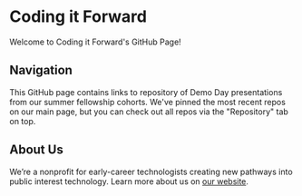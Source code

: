 # Coding it Forward

Welcome to Coding it Forward's GitHub Page! 

## Navigation

This GitHub page contains links to repository of Demo Day presentations from our summer fellowship cohorts. We've pinned the most recent repos on our main page, but you can check out all repos via the "Repository" tab on top. 

## About Us

We’re a nonprofit for early-career technologists creating new pathways into public interest technology. Learn more about us on [our website](https://www.codingitforward.com/).
